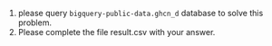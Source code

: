 1. please query `bigquery-public-data.ghcn_d` database to solve this problem.
2. Please complete the file result.csv with your answer.